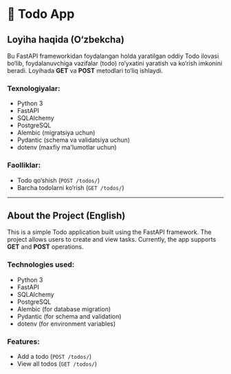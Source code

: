 # 📝 Todo App

## Loyiha haqida (O‘zbekcha)

Bu FastAPI frameworkidan foydalangan holda yaratilgan oddiy Todo ilovasi bo‘lib, foydalanuvchiga vazifalar (todo) ro‘yxatini yaratish va ko‘rish imkonini beradi. Loyihada **GET** va **POST** metodlari to‘liq ishlaydi.

### Texnologiyalar:
- Python 3
- FastAPI
- SQLAlchemy
- PostgreSQL
- Alembic (migratsiya uchun)
- Pydantic (schema va validatsiya uchun)
- dotenv (maxfiy ma'lumotlar uchun)

### Faolliklar:
-  Todo qo‘shish (`POST /todos/`)
-  Barcha todolarni ko‘rish (`GET /todos/`)

---

## About the Project (English)

This is a simple Todo application built using the FastAPI framework. The project allows users to create and view tasks. Currently, the app supports **GET** and **POST** operations.

### Technologies used:
- Python 3
- FastAPI
- SQLAlchemy
- PostgreSQL
- Alembic (for database migration)
- Pydantic (for schema and validation)
- dotenv (for environment variables)

### Features:
- Add a todo (`POST /todos/`)
- View all todos (`GET /todos/`)




